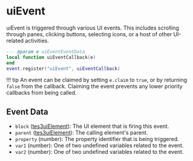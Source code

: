 # uiEvent

uiEvent is triggered through various UI events. This includes scrolling through panes, clicking buttons, selecting icons, or a host of other UI-related activities.

```lua
--- @param e uiEventEventData
local function uiEventCallback(e)
end
event.register("uiEvent", uiEventCallback)
```

!!! tip
	An event can be claimed by setting `e.claim` to `true`, or by returning `false` from the callback. Claiming the event prevents any lower priority callbacks from being called.

## Event Data

* `block` ([tes3uiElement](../../types/tes3uiElement)): The UI element that is firing this event.
* `parent` ([tes3uiElement](../../types/tes3uiElement)): The calling element's parent.
* `property` (number): The property identifier that is being triggered.
* `var1` (number): One of two undefined variables related to the event.
* `var2` (number): One of two undefined variables related to the event.

